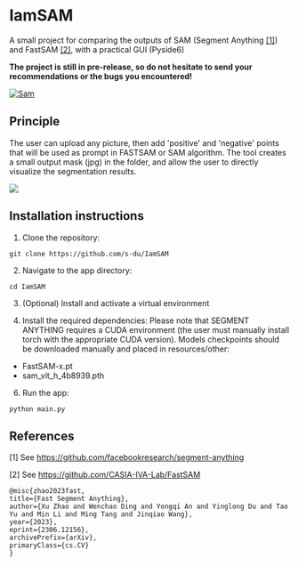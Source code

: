 # IamSAM
A small project for comparing the outputs of SAM (Segment Anything [[1]](#1)) and FastSAM [[2]](#2), with a practical GUI (Pyside6)

**The project is still in pre-release, so do not hesitate to send your recommendations or the bugs you encountered!**

<a href="https://ibb.co/JyspQFK"><img src="https://i.ibb.co/BrC6NKt/Sam.png" alt="Sam" border="0"></a>

## Principle
The user can upload any picture, then add 'positive' and 'negative' points that will be used as prompt in FASTSAM or SAM algorithm.
The tool creates a small output mask (jpg) in the folder, and allow the user to directly visualize the segmentation results.

![](https://media.giphy.com/media/v1.Y2lkPTc5MGI3NjExMGl4Z2dmbnpydnRibzlob3oyYXZlajk2NXoxMGJ0YTQyM2NieDcwbiZlcD12MV9pbnRlcm5hbF9naWZfYnlfaWQmY3Q9Zw/srVUHHISZ8iWXoscZr/giphy.gif
)

## Installation instructions
1. Clone the repository:
```
git clone https://github.com/s-du/IamSAM
```

2. Navigate to the app directory:
```
cd IamSAM
```
3. (Optional) Install and activate a virtual environment

   
4. Install the required dependencies:
Please note that SEGMENT ANYTHING requires a CUDA environment (the user must manually install torch with the appropriate CUDA version).
Models checkpoints should be downloaded manually and placed in resources/other:
- FastSAM-x.pt
- sam_vit_h_4b8939.pth

6. Run the app:
```
python main.py
```

## References

<a id="1">[1]</a> See https://github.com/facebookresearch/segment-anything

<a id="2">[2]</a> See https://github.com/CASIA-IVA-Lab/FastSAM

```
@misc{zhao2023fast,
title={Fast Segment Anything},
author={Xu Zhao and Wenchao Ding and Yongqi An and Yinglong Du and Tao Yu and Min Li and Ming Tang and Jinqiao Wang},
year={2023},
eprint={2306.12156},
archivePrefix={arXiv},
primaryClass={cs.CV}
}
```
